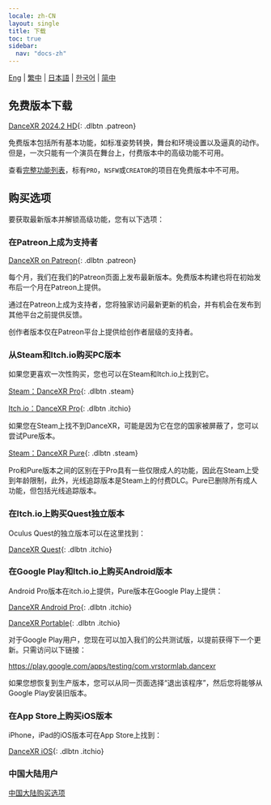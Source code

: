```yaml
---
locale: zh-CN
layout: single
title: 下载
toc: true
sidebar:
  nav: "docs-zh"
---
```

[Eng](/dancexr/download) | [繁中](/tw/dancexr/download) | [日本語](/jp/dancexr/download) | [한국어](/kr/dancexr/download) | [简中](/zh/dancexr/download)

## 免费版本下载

[DanceXR 2024.2 HD](https://github.com/alloystorm/dvvr/releases/tag/2024.2){: .dlbtn .patreon} 

免费版本包括所有基本功能，如标准姿势转换，舞台和环境设置以及逼真的动作。但是，一次只能有一个演员在舞台上，付费版本中的高级功能不可用。

查看[完整功能列表](features.md)，标有`PRO`，`NSFW`或`CREATOR`的项目在免费版本中不可用。

## 购买选项
要获取最新版本并解锁高级功能，您有以下选项：

### 在Patreon上成为支持者

[DanceXR on Patreon](https://www.patreon.com/dvvr){: .dlbtn .patreon} 

每个月，我们在我们的Patreon页面上发布最新版本。免费版本构建也将在初始发布后一个月在Patreon上提供。

通过在Patreon上成为支持者，您将独家访问最新更新的机会，并有机会在发布到其他平台之前提供反馈。

创作者版本仅在Patreon平台上提供给创作者层级的支持者。

### 从Steam和Itch.io购买PC版本

如果您更喜欢一次性购买，您也可以在Steam和Itch.io上找到它。

[Steam：DanceXR Pro](https://store.steampowered.com/app/1905510/DanceXR/){: .dlbtn .steam}

[Itch.io：DanceXR Pro](https://stormlab.itch.io/dancexr){: .dlbtn .itchio}

如果您在Steam上找不到DanceXR，可能是因为它在您的国家被屏蔽了，您可以尝试Pure版本。

[Steam：DanceXR Pure](https://store.steampowered.com/app/2193970/DanceXR_Pure/){: .dlbtn .steam}

Pro和Pure版本之间的区别在于Pro具有一些仅限成人的功能，因此在Steam上受到年龄限制，此外，光线追踪版本是Steam上的付费DLC。Pure已删除所有成人功能，但包括光线追踪版本。

### 在Itch.io上购买Quest独立版本

Oculus Quest的独立版本可以在这里找到：

[DanceXR Quest](https://stormlab.itch.io/dancexr-quest){: .dlbtn .itchio}

### 在Google Play和Itch.io上购买Android版本

Android Pro版本在itch.io上提供，Pure版本在Google Play上提供：

[DanceXR Android Pro](https://stormlab.itch.io/dancexr-android){: .dlbtn .itchio}

[DanceXR Portable](https://play.google.com/store/apps/details?id=com.vrstormlab.dancexr){: .dlbtn .itchio}

对于Google Play用户，您现在可以加入我们的公共测试版，以提前获得下一个更新。只需访问以下链接：

https://play.google.com/apps/testing/com.vrstormlab.dancexr

如果您想恢复到生产版本，您可以从同一页面选择“退出该程序”，然后您将能够从Google Play安装旧版本。

### 在App Store上购买iOS版本

iPhone，iPad的iOS版本可在App Store上找到：

[DanceXR iOS](https://apps.apple.com/au/app/dancexr/id6475269158){: .dlbtn .itchio}

### 中国大陆用户

[中国大陆购买选项](purchase_prc)